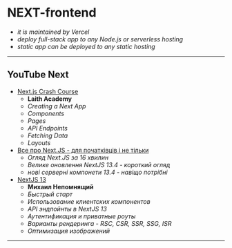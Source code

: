 # NEXT-frontend

- _it is maintained by Vercel_
- _deploy full-stack app to any Node.js or serverless hosting_
- _static app can be deployed to any static hosting_

- - -

## YouTube Next

* [Next.js Crash Course](https://www.youtube.com/watch?v=6HTs8HtZMt0)
  - **Laith Academy**
  - _Creating a Next App_
  - _Components_
  - _Pages_
  - _API Endpoints_
  - _Fetching Data_
  - _Layouts_
* [Все про Next.JS - для початківців і не тільки](https://www.youtube.com/playlist?list=PLx9b8ngesbGEtYSFwh61bq1h7B4rmVqWT)
  - _Огляд Next.JS за 16 хвилин_
  - _Велике оновлення NextJS 13.4 - короткий огляд_
  - _нові серверні компонети 13.4 - навіщо потрібні_
* [NextJS 13](https://www.youtube.com/playlist?list=PLiZoB8JBsdzlgeYHZDJ_orG0vy8JiEhKr)
  - **Михаил Непомнящий**
  - _Быстрый старт_
  - _Использование клиентских компонентов_
  - _API эндпойнты в NextJS 13_
  - _Аутентификация и приватные роуты_
  - _Варианты рендеринга - RSC, CSR, SSR, SSG, ISR_
  - _Оптимизация изображений_

- - -
















